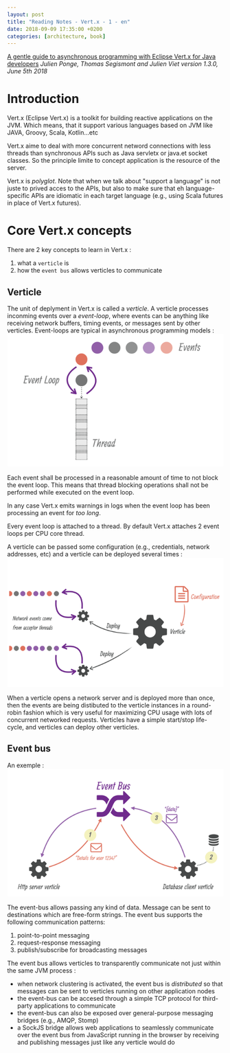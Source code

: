 ```yaml
---
layout: post
title: "Reading Notes - Vert.x - 1 - en"
date: 2018-09-09 17:35:00 +0200
categories: [architecture, book]
---
```

[A gentle guide to asynchronous programming with Eclipse Vert.x for Java developers](https://vertx.io/docs/guide-for-java-devs/guide-for-java-devs.pdf)
_Julien Ponge, Thomas Segismont and Julien Viet
version 1.3.0, June 5th 2018_

# Introduction

Vert.x (Eclipse Vert.x) is a toolkit for building reactive applications on the JVM. Which means, that it support various languages based on JVM like JAVA, Groovy, Scala, Kotlin...etc

Vert.x aime to deal with more concurrent netword connections with less threads than synchronous APIs such as Java servletx or java.et socket classes. So the principle limite to concept application is the resource of the server.

Vert.x is _polyglot_. Note that when we talk about "support a language" is not juste to prived acces to the APIs, but also to make sure that eh language-specific  APIs are idiomatic in each target language (e.g., using Scala futures in place of Vert.x futures).

# Core Vert.x concepts
There are 2 key concepts to learn in Vert.x :
1. what a `verticle` is
2. how the `event bus` allows verticles to communicate

## Verticle
The unit of deplyment in Vert.x is called a _verticle_. A verticle processes inconming events over a _event-loop_, where events can be anything like receiving network buffers, timing events, or messages sent by other verticles. Event-loops are typical in asynchronous programming models :
 ![Event-loops](/_image/vertx/event-loop-model.PNG)

 Each event shall be processed in a reasonable amount of time to not block the event loop. This means that thread blocking operations shall not be performed while executed on the event loop.

 In any case Vert.x emits warnings in logs when the event loop has been processing an event for _too long_.

Every event loop is attached to a thread. By default Vert.x attaches 2 event loops per CPU core thread.

A verticle can be passed some configuration (e.g., credentials, network addresses, etc) and a verticle can be deployed several times :
![verticle-deplyment](/_image/vertx/verticle-deploy-model.PNG)

When a verticle opens a network server and is deployed more than once, then the events are being distibuted to the verticle instances in a round-robin fashion which is very useful for maximizing CPU usage with lots of concurrent networked requests. Verticles have a simple start/stop life-cycle, and verticles can deploy other verticles.

## Event bus
An exemple :
![event bus](/_image/vertx/Event-bus-model.PNG)

The event-bus allows passing any kind of data. Message can be sent to destinations which are free-form strings. The event bus supports the following communication patterns:
1. point-to-point messaging
2. request-response messaging
3. publish/subscribe for broadcasting messages

The event bus allows verticles to transparently communicate not just within the same JVM process :
- when network clustering is activated, the event bus is _distributed_ so that messages can be sent to verticles running on other application nodes
- the event-bus can be accesed through a simple TCP protocol for third-party applications to communicate
- the event-bus can also be exposed over general-purpose messaging bridges (e.g., AMQP, Stomp)
- a SockJS bridge allows web applications to seamlessly communicate over the event bus from JavaScript running in the browser by receiving and publishing messages just like any verticle would do
